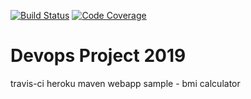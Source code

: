 [![Build Status](https://travis-ci.com/maniacalbrain/devops-project-2019.svg?branch=master)](https://travis-ci.com/maniacalbrain/devops-project-2019)
[![Code Coverage](https://codecov.io/github/maniacalbrain/devops-project-2019/coverage.svg)](https://codecov.io/gh/maniacalbrain/devops-project-2019)


Devops Project 2019
==============
travis-ci heroku
maven webapp sample - bmi calculator
